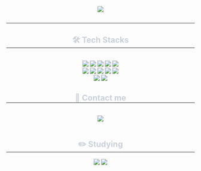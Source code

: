 <div align= "center">
    <img src="https://capsule-render.vercel.app/api?type=waving&color=39ddfe&height=240&text=THIS%20IS%20IMMMS&animation=twinkling&fontColor=ffffdb&fontSize=40" />
</div>
<div align= "center"> 
    <h2 style="border-bottom: 1px solid #21262d; color: #c9d1d9;">  </h2>  
    <div style="font-weight: 700; font-size: 15px; text-align: center; color: #c9d1d9;">  </div> 
</div>
<div align= "center">
    <h2 style="border-bottom: 1px solid #21262d; color: #c9d1d9;"> 🛠️ Tech Stacks </h2> <br/> 
    <div style="margin: 0 auto; text-align: center;" align= "center"> <img src="https://img.shields.io/badge/React-61DAFB?style=for-the-badge&logo=React&logoColor=white">
          <img src="https://img.shields.io/badge/Javascript-F7DF1E?style=for-the-badge&logo=Javascript&logoColor=white">
          <img src="https://img.shields.io/badge/HTML5-E34F26?style=for-the-badge&logo=HTML5&logoColor=white">
          <img src="https://img.shields.io/badge/CSS3-1572B6?style=for-the-badge&logo=CSS3&logoColor=white">
          <img src="https://img.shields.io/badge/C-A8B9CC?style=for-the-badge&logo=C&logoColor=white">
          <br/><img src="https://img.shields.io/badge/MySQL-4479A1?style=for-the-badge&logo=MySQL&logoColor=white">
          <img src="https://img.shields.io/badge/Node.js-339933?style=for-the-badge&logo=Node.js&logoColor=white">
          <img src="https://img.shields.io/badge/Linux-FCC624?style=for-the-badge&logo=Linux&logoColor=white">
          <img src="https://img.shields.io/badge/Figma-F24E1E?style=for-the-badge&logo=Figma&logoColor=white">
          <img src="https://img.shields.io/badge/Git-F05032?style=for-the-badge&logo=Git&logoColor=white">
          <br/><img src="https://img.shields.io/badge/Github-181717?style=for-the-badge&logo=Github&logoColor=white">
          <img src="https://img.shields.io/badge/Notion-000000?style=for-the-badge&logo=Notion&logoColor=white">
          </div>
    </div>
    <div align= "center">
        <h2 style="border-bottom: 1px solid #21262d; color: #c9d1d9;"> 📨 Contact me </h2> <br/> 
        <div align= "center">  <a href=mailto:csi9926@gmail.com> <img src="https://img.shields.io/badge/Gmail-EA4335?style=for-the-badge&logo=Gmail&logoColor=white&link=mailto:csi9926@gmail.com"> </a> </div>  <br/> 
        <div align= "center">  </div> 
    </div>
    <div align= "center"> 
        <h2 style="border-bottom: 1px solid #21262d; color: #c9d1d9;"> ✏️ Studying </h2> <div align= "center"> <img src="https://github-readme-stats.vercel.app/api?username=immms&bg_color=180,000000,&title_color=000000&text_color=000000"
         /> <img src="https://github-readme-stats.vercel.app/api/top-langs/?username=immms&layout=compact&bg_color=180,000000,&title_color=000000&text_color=000000"
       /> </div> 
</div>

